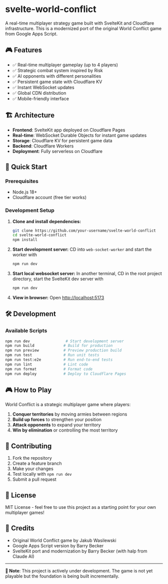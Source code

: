 # svelte-world-conflict

A real-time multiplayer strategy game built with SvelteKit and Cloudflare infrastructure. This is a modernized port of the original World Conflict game from Google Apps Script.

## 🎮 Features

- ✅ Real-time multiplayer gameplay (up to 4 players)
- ✅ Strategic combat system inspired by Risk
- ✅ AI opponents with different personalities
- ✅ Persistent game state with Cloudflare KV
- ✅ Instant WebSocket updates
- ✅ Global CDN distribution
- ✅ Mobile-friendly interface

## 🏗️ Architecture

- **Frontend**: SvelteKit app deployed on Cloudflare Pages
- **Real-time**: WebSocket Durable Objects for instant game updates
- **Storage**: Cloudflare KV for persistent game data
- **Backend**: Cloudflare Workers
- **Deployment**: Fully serverless on Cloudflare

## 🚀 Quick Start

### Prerequisites

- Node.js 18+
- Cloudflare account (free tier works)

### Development Setup

1. **Clone and install dependencies:**
   ```bash
   git clone https://github.com/your-username/svelte-world-conflict
   cd svelte-world-conflict
   npm install
   ```

2. **Start development server:**
   CD into `web-socket-worker` and start the worker with
   ```bash
   npm run dev
   ```

3. **Start local websocket server:**
    In another terminal, CD in the root project directory, start the SvelteKit dev server with
   ```bash
   npm run dev
   ```
   
4. **View in browser:**
   Open [http://localhost:5173](http://localhost:5173)

## 🛠️ Development

### Available Scripts

```bash
npm run dev                # Start development server
npm run build             # Build for production
npm run preview           # Preview production build
npm run test              # Run unit tests
npm run test:e2e          # Run end-to-end tests
npm run lint              # Lint code
npm run format            # Format code
npm run deploy            # Deploy to Cloudflare Pages
```

## 🎮 How to Play

World Conflict is a strategic multiplayer game where players:

1. **Conquer territories** by moving armies between regions
2. **Build up forces** to strengthen your position
3. **Attack opponents** to expand your territory
4. **Win by elimination** or controlling the most territory

## 🤝 Contributing

1. Fork the repository
2. Create a feature branch
3. Make your changes
4. Test locally with `npm run dev`
5. Submit a pull request

## 📝 License

MIT License - feel free to use this project as a starting point for your own multiplayer games!

## 🙏 Credits

- Original World Conflict game by Jakub Wasilewski
- Google Apps Script version by Barry Becker
- SvelteKit port and modernization by Barry Becker (with halp from Claude AI)

---

**🚧 Note**: This project is actively under development. The game is not yet playable but the foundation is being built incrementally.
